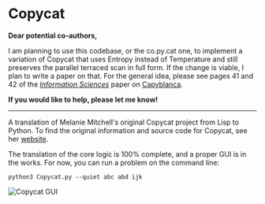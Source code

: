 # Copycat


**Dear potential co-authors,**

I am planning to use this codebase, or the co.py.cat one, to implement a variation of Copycat that uses Entropy instead of Temperature and still preserves the parallel terraced scan in full form.  If the change is viable, I plan to write a paper on that.  For the general idea, please see pages 41 and 42 of the [*Information Sciences*](https://github.com/Alex-Linhares/FARGlexandria/blob/master/Literature/Chess-Capyblanca-2014-Linhares-Information%20Sciences.pdf) paper on [Capyblanca](https://github.com/Alex-Linhares/FARGlexandria).  

**If you would like to help, please let me know!** 

---

A translation of Melanie Mitchell's original Copycat project from Lisp to
Python. To find the original information and source code for Copycat, see her
[website](http://web.cecs.pdx.edu/~mm/).

The translation of the core logic is 100% complete, and a proper GUI is in the works. For now, you can run a problem on the command line:

```
python3 Copycat.py --quiet abc abd ijk
```

![Copycat GUI](http://i.imgur.com/lHMwn.png)

